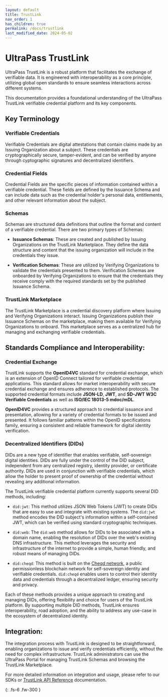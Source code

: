 ```yaml
---
layout: default
title: TrustLink
nav_order: 1
has_children: true
permalink: /docs/trustlink
last_modified_date: 2024-05-02
---
```


# UltraPass TrustLink

UltraPass TrustLink is a robust platform that facilitates the exchange of verifiable data. It is engineered with interoperability as a core principle, utilizing global open standards to ensure seamless interactions across different systems.

This documentation provides a foundational understanding of the UltraPass TrustLink verifiable credential platform and its key components.

## Key Terminology

### Verifiable Credentials
Verifiable Credentials are digital attestations that contain claims made by an Issuing Organization about a subject. These credentials are cryptographically secure, tamper-evident, and can be verified by anyone through cyptographic signatures and decentralized identifiers.

### Credential Fields
Credential Fields are the specific pieces of information contained within a verifiable credential. These fields are defined by the Issuance Schema and can include data such as the credential holder's personal data, entitlements, and other relevant information about the subject.

### Schemas
Schemas are structured data definitions that outline the format and content of a verifiable credential. There are two primary types of Schemas:

- **Issuance Schemas**: These are created and published by Issuing Organizations on the TrustLink Marketplace. They define the data structure and content that the issuing organization will include in the credentials they issue.

- **Verification Schemas**: These are utilized by Verifying Organizations to validate the credentials presented to them. Verification Schemas are onboarded by Verifying Organizations to ensure that the credentials they receive comply with the required standards set by the published Issuance Schema.

### TrustLink Marketplace
The TrustLink Marketplace is a credential discovery platform where Issuing and Verifying Organizations interact. Issuing Organizations publish their Issuance Schemas on the marketplace, making them available for Verifying Organizations to onboard. This marketplace serves as a centralized hub for managing and exchanging verifiable credentials.

## Standards Compliance and Interoperability:

### Credential Exchange
TrustLink supports the **OpenID4VC** standard for credential exchange, which is an extension of OpenID Connect tailored for verifiable credential applications. This standard allows for market interoperability with secure credential exchange and ensures adherence to established protocols. The supported credential formats include **JSON-LD**, **JWT**, and **SD-JWT** **W3C Verifiable Credentials** as well as **ISO/IEC 18013-5 mdoc/mDL**.

**OpenID4VC** provides a structured approach to credential issuance and presentation, allowing for a variety of credential formats to be issued and presented. It follows familiar patterns within the OpenID specifications family, ensuring a consistent and reliable framework for digital identity verification.

### Decentralized Identifiers (DIDs)
DIDs are a new type of identifier that enables verifiable, self-sovereign digital identities. DIDs are fully under the control of the DID subject, independent from any centralized registry, identity provider, or certificate authority. DIDs are used in conjunction with verifiable credentials, which allow the holder to present proof of ownership of the credential without revealing any additional information.

The TrustLink verifiable credential platform currently supports several DID methods, including:

- `did:jwt`: This method utilizes JSON Web Tokens (JWT) to create DIDs that are easy to use and integrate with existing systems. The `did:jwt` method encodes the DID subject's information within a self-contained JWT, which can be verified using standard cryptographic techniques.

- `did:web`: The `did:web` method allows for DIDs to be associated with a domain name, enabling the resolution of DIDs over the web's existing DNS infrastructure. This method leverages the security and infrastructure of the internet to provide a simple, human friendly, and robust means of managing DIDs.

- `did:cheqd`: This method is built on the [Cheqd network]("https://github.com/cheqd"), a public permissionless blockchain network for self-sovereign identity and verifiable credentials. `did:cheqd` enables users to control their identity data and credentials through a decentralized ledger, ensuring security and privacy.

Each of these methods provides a unique approach to creating and managing DIDs, offering flexibility and choice for users of the TrustLink platform. By supporting multiple DID methods, TrustLink ensures interoperability, road adoption, and the ability to address any use-case in the ecosystem of decentralized identity.

## Integration:

The integration process with TrustLink is designed to be straightforward, enabling organizations to issue and verify credentials efficiently, without the need for complex infrastructure. TrustLink administrators can use the UltraPass Portal for managing TrustLink Schemas and browsing the TrustLink Marketplace.

For more detailed information on integration and usage, please refer to our SDKs or [TrustLink API Reference]("https://docs.ultrapassid.com/docs/API%20Reference/TrustLink.html") documentation.

{: .fs-6 .fw-300 }